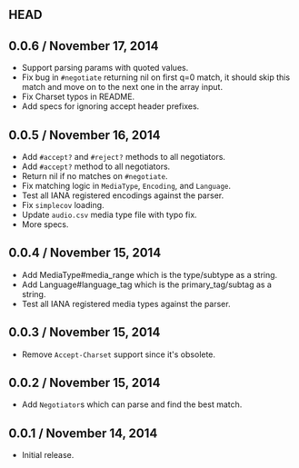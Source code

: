 ## HEAD

## 0.0.6 / November 17, 2014

  * Support parsing params with quoted values.
  * Fix bug in `#negotiate` returning nil on first q=0 match, it should skip this match and move on to the next one in the array input.
  * Fix Charset typos in README.
  * Add specs for ignoring accept header prefixes.

## 0.0.5 / November 16, 2014

  * Add `#accept?` and `#reject?` methods to all negotiators.
  * Add `#accept?` method to all negotiators.
  * Return nil if no matches on `#negotiate`.
  * Fix matching logic in `MediaType`, `Encoding`, and `Language`.
  * Test all IANA registered encodings against the parser.
  * Fix `simplecov` loading.
  * Update `audio.csv` media type file with typo fix.
  * More specs.

## 0.0.4 / November 15, 2014

  * Add MediaType#media_range which is the type/subtype as a string.
  * Add Language#language_tag which is the primary_tag/subtag as a string.
  * Test all IANA registered media types against the parser.

## 0.0.3 / November 15, 2014

  * Remove `Accept-Charset` support since it's obsolete.

## 0.0.2 / November 15, 2014

  * Add `Negotiator`s which can parse and find the best match.

## 0.0.1 / November 14, 2014

  * Initial release.
